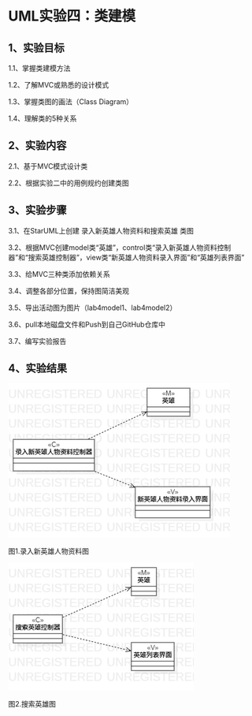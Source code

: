 # UML实验四：类建模

## 1、实验目标
1.1、掌握类建模方法

1.2、了解MVC或熟悉的设计模式

1.3、掌握类图的画法（Class Diagram）

1.4、理解类的5种关系
## 2、实验内容
2.1、基于MVC模式设计类

2.2、根据实验二中的用例规约创建类图
## 3、实验步骤
3.1、在StarUML上创建 录入新英雄人物资料和搜索英雄 类图

3.2、根据MVC创建model类“英雄”，control类“录入新英雄人物资料控制器”和“搜索英雄控制器”，view类“新英雄人物资料录入界面”和“英雄列表界面”

3.3、给MVC三种类添加依赖关系

3.4、调整各部分位置，保持图简洁美观

3.5、导出活动图为图片（lab4model1、lab4model2）

3.6、pull本地磁盘文件和Push到自己GitHub仓库中

3.7、编写实验报告
## 4、实验结果

![录入新英雄人物资料的类图](./lab4model1.jpg)

图1.录入新英雄人物资料图

![搜索英雄的类图](./lab4model2.jpg)

图2.搜索英雄图
